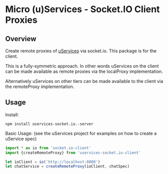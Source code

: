 Micro (u)Services - Socket.IO Client Proxies
==

Overview
--

Create remote proxies of [uServices](https://github.com/christyharagan/uservices) via socket.io. This package is for the client.

This is a fully-symmetric approach. In other words uServices on the client can be made available as remote proxies via the localProxy implementation.

Alternatively uServices on other tiers can be made available to the client via the remoteProxy implementation.

Usage
--

Install:
```
npm install uservices-socket.io.-server
```

Basic Usage: (see the uServices project for examples on how to create a uService spec)

```TypeScript
import * as io from 'socket.io-client'
import {createRemoteProxy} from 'uservices-socket.io-client'

let ioClient = io('http://localhost:8080')
let chatService = createRemoteProxy(ioClient, chatSpec)

```

